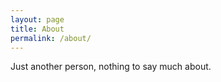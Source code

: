 ```yaml
---
layout: page
title: About
permalink: /about/
---
```


Just another person, nothing to say much about.
